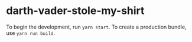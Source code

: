 # darth-vader-stole-my-shirt

To begin the development, run `yarn start`.
To create a production bundle, use `yarn run build`.
